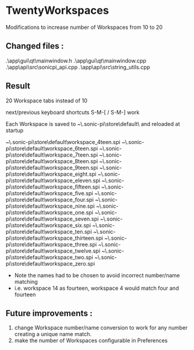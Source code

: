 # TwentyWorkspaces 

Modifications to increase number of Workspaces from 10 to 20

## Changed files :

.\app\gui\qt\mainwindow.h
.\app\gui\qt\mainwindow.cpp
.\app\api\src\sonicpi_api.cpp
.\app\api\src\string_utils.cpp

## Result

20 Workspace tabs instead of 10

next/previous keyboard shortcuts  S-M-[ / S-M-]  work  

Each Workspace is saved to \~\\.sonic-pi\store\default\ and reloaded at startup

 \~\\.sonic-pi\store\default\workspace_4teen.spi 
 \~\\.sonic-pi\store\default\workspace_6teen.spi 
 \~\\.sonic-pi\store\default\workspace_7teen.spi 
 \~\\.sonic-pi\store\default\workspace_8teen.spi 
 \~\\.sonic-pi\store\default\workspace_9teen.spi 
 \~\\.sonic-pi\store\default\workspace_eight.spi 
 \~\\.sonic-pi\store\default\workspace_eleven.spi 
 \~\\.sonic-pi\store\default\workspace_fifteen.spi 
 \~\\.sonic-pi\store\default\workspace_five.spi 
 \~\\.sonic-pi\store\default\workspace_four.spi 
 \~\\.sonic-pi\store\default\workspace_nine.spi 
 \~\\.sonic-pi\store\default\workspace_one.spi 
 \~\\.sonic-pi\store\default\workspace_seven.spi 
 \~\\.sonic-pi\store\default\workspace_six.spi 
 \~\\.sonic-pi\store\default\workspace_ten.spi 
 \~\\.sonic-pi\store\default\workspace_thirteen.spi 
 \~\\.sonic-pi\store\default\workspace_three.spi 
 \~\\.sonic-pi\store\default\workspace_twelve.spi 
 \~\\.sonic-pi\store\default\workspace_two.spi 
 \~\\.sonic-pi\store\default\workspace_zero.spi 

* Note the names had to be chosen to avoid incorrect number/name matching
* i.e. workspace 14 as fourteen, workspace 4 would match four and fourteen

## Future improvements : 

1. change Workspace number/name conversion to work for any number creating a unique name match.
2. make the number of Workspaces configurable in Preferences
